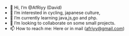 - 👋 Hi, I’m @AfRiyy (David)
- 👀 I’m interested in cycling, japanese culture,
- 🌱 I’m currently learning java,js,go and php.
- 💞️ I’m looking to collaborate on some small projects.
- 📫 How to reach me: Here or in mail (afriyy@gmail.com)

